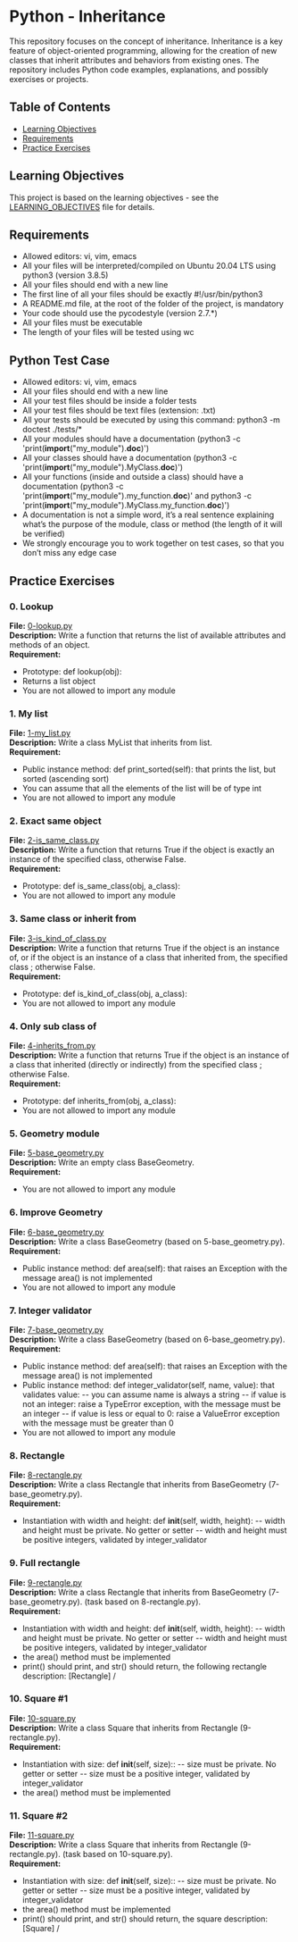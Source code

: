 # Python - Inheritance

This repository focuses on the concept of inheritance. Inheritance is a key feature of object-oriented programming, allowing for the creation of new classes that inherit attributes and behaviors from existing ones. The repository includes Python code examples, explanations, and possibly exercises or projects.

## Table of Contents
- [Learning Objectives](#learning-objectives)
- [Requirements](#requirements)
- [Practice Exercises](#practice-exercises)
## Learning Objectives

This project is based on the learning objectives - see the [LEARNING_OBJECTIVES](https://github.com/Goaty-yagi/holbertonschool-higher_level_programming/blob/main/python-inheritance/LEARNING_OBJECTIVES.md) file for details.

## Requirements
- Allowed editors: vi, vim, emacs
- All your files will be interpreted/compiled on Ubuntu 20.04 LTS using python3 (version 3.8.5)
- All your files should end with a new line
- The first line of all your files should be exactly #!/usr/bin/python3
- A README.md file, at the root of the folder of the project, is mandatory
- Your code should use the pycodestyle (version 2.7.*)
- All your files must be executable
- The length of your files will be tested using wc

## Python Test Case
- Allowed editors: vi, vim, emacs
- All your files should end with a new line
- All your test files should be inside a folder tests
- All your test files should be text files (extension: .txt)
- All your tests should be executed by using this command: python3 -m doctest ./tests/*
- All your modules should have a documentation (python3 -c 'print(__import__("my_module").__doc__)')
- All your classes should have a documentation (python3 -c 'print(__import__("my_module").MyClass.__doc__)')
- All your functions (inside and outside a class) should have a documentation (python3 -c 'print(__import__("my_module").my_function.__doc__)' and python3 -c 'print(__import__("my_module").MyClass.my_function.__doc__)')
- A documentation is not a simple word, it’s a real sentence explaining what’s the purpose of the module, class or method (the length of it will be verified)
- We strongly encourage you to work together on test cases, so that you don’t miss any edge case

## Practice Exercises

### 0. Lookup

**File:** [0-lookup.py](https://github.com/Goaty-yagi/holbertonschool-higher_level_programming/blob/main/python-inheritance/0-lookup.py)<br>
**Description:** Write a function that returns the list of available attributes and methods of an object.<br>
**Requirement:** <br>
- Prototype: def lookup(obj):
- Returns a list object
- You are not allowed to import any module

### 1. My list

**File:** [1-my_list.py](https://github.com/Goaty-yagi/holbertonschool-higher_level_programming/blob/main/python-inheritance/1-my_list.py)<br>
**Description:** Write a class MyList that inherits from list.<br>
**Requirement:** <br>
- Public instance method: def print_sorted(self): that prints the list, but sorted (ascending sort)
- You can assume that all the elements of the list will be of type int
- You are not allowed to import any module

### 2. Exact same object

**File:** [2-is_same_class.py](https://github.com/Goaty-yagi/holbertonschool-higher_level_programming/blob/main/python-inheritance/2-is_same_class.py)<br>
**Description:** Write a function that returns True if the object is exactly an instance of the specified class, otherwise False.<br>
**Requirement:** <br>
- Prototype: def is_same_class(obj, a_class):
- You are not allowed to import any module

### 3. Same class or inherit from

**File:** [3-is_kind_of_class.py](https://github.com/Goaty-yagi/holbertonschool-higher_level_programming/blob/main/python-inheritance/3-is_kind_of_class.py)<br>
**Description:** Write a function that returns True if the object is an instance of, or if the object is an instance of a class that inherited from, the specified class ; otherwise False.<br>
**Requirement:** <br>
- Prototype: def is_kind_of_class(obj, a_class):
- You are not allowed to import any module

### 4. Only sub class of

**File:** [4-inherits_from.py](https://github.com/Goaty-yagi/holbertonschool-higher_level_programming/blob/main/python-inheritance/4-inherits_from.py)<br>
**Description:** Write a function that returns True if the object is an instance of a class that inherited (directly or indirectly) from the specified class ; otherwise False.<br>
**Requirement:** <br>
- Prototype: def inherits_from(obj, a_class):
- You are not allowed to import any module

### 5. Geometry module

**File:** [5-base_geometry.py](https://github.com/Goaty-yagi/holbertonschool-higher_level_programming/blob/main/python-inheritance/5-base_geometry.py)<br>
**Description:** Write an empty class BaseGeometry.<br>
**Requirement:** <br>
- You are not allowed to import any module

### 6. Improve Geometry

**File:** [6-base_geometry.py](https://github.com/Goaty-yagi/holbertonschool-higher_level_programming/blob/main/python-inheritance/6-base_geometry.py)<br>
**Description:** Write a class BaseGeometry (based on 5-base_geometry.py).<br>
**Requirement:** <br>
- Public instance method: def area(self): that raises an Exception with the message area() is not implemented
- You are not allowed to import any module

### 7. Integer validator

**File:** [7-base_geometry.py](https://github.com/Goaty-yagi/holbertonschool-higher_level_programming/blob/main/python-inheritance/7-base_geometry.py)<br>
**Description:** Write a class BaseGeometry (based on 6-base_geometry.py).<br>
**Requirement:** <br>
- Public instance method: def area(self): that raises an Exception with the message area() is not implemented
- Public instance method: def integer_validator(self, name, value): that validates value:
-- you can assume name is always a string
-- if value is not an integer: raise a TypeError exception, with the message <name> must be an integer
-- if value is less or equal to 0: raise a ValueError exception with the message <name> must be greater than 0
- You are not allowed to import any module

### 8. Rectangle

**File:** [8-rectangle.py](https://github.com/Goaty-yagi/holbertonschool-higher_level_programming/blob/main/python-inheritance/8-rectangle.py)<br>
**Description:** Write a class Rectangle that inherits from BaseGeometry (7-base_geometry.py).<br>
**Requirement:** <br>
- Instantiation with width and height: def __init__(self, width, height):
-- width and height must be private. No getter or setter
-- width and height must be positive integers, validated by integer_validator


### 9. Full rectangle

**File:** [9-rectangle.py](https://github.com/Goaty-yagi/holbertonschool-higher_level_programming/blob/main/python-inheritance/9-rectangle.py)<br>
**Description:** Write a class Rectangle that inherits from BaseGeometry (7-base_geometry.py). (task based on 8-rectangle.py).<br>
**Requirement:** <br>
- Instantiation with width and height: def __init__(self, width, height):
-- width and height must be private. No getter or setter
-- width and height must be positive integers, validated by integer_validator
- the area() method must be implemented
- print() should print, and str() should return, the following rectangle description: [Rectangle] <width>/<height>

### 10. Square #1

**File:** [10-square.py](https://github.com/Goaty-yagi/holbertonschool-higher_level_programming/blob/main/python-inheritance/10-square.py)<br>
**Description:** Write a class Square that inherits from Rectangle (9-rectangle.py).<br>
**Requirement:** <br>
- Instantiation with size: def __init__(self, size)::
-- size must be private. No getter or setter
-- size must be a positive integer, validated by integer_validator
- the area() method must be implemented

### 11. Square #2

**File:** [11-square.py](https://github.com/Goaty-yagi/holbertonschool-higher_level_programming/blob/main/python-inheritance/11-square.py)<br>
**Description:** Write a class Square that inherits from Rectangle (9-rectangle.py). (task based on 10-square.py).<br>
**Requirement:** <br>
- Instantiation with size: def __init__(self, size)::
-- size must be private. No getter or setter
-- size must be a positive integer, validated by integer_validator
- the area() method must be implemented
- print() should print, and str() should return, the square description: [Square] <width>/<height>